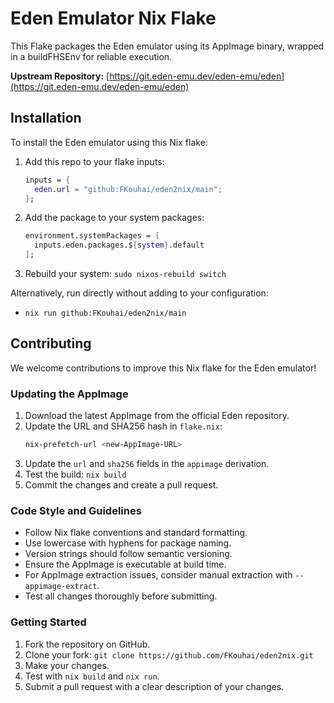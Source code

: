 # Eden Emulator Nix Flake

This Flake packages the Eden emulator using its AppImage binary, wrapped in a buildFHSEnv for reliable execution.

**Upstream Repository:** [https://git.eden-emu.dev/eden-emu/eden](https://git.eden-emu.dev/eden-emu/eden)

## Installation

To install the Eden emulator using this Nix flake:

1. Add this repo to your flake inputs:
    ```nix
    inputs = {
      eden.url = "github:FKouhai/eden2nix/main";
    };
    ```

2. Add the package to your system packages:
    ```nix
    environment.systemPackages = [
      inputs.eden.packages.${system}.default
    ];
    ```

3. Rebuild your system: `sudo nixos-rebuild switch`

Alternatively, run directly without adding to your configuration:
- `nix run github:FKouhai/eden2nix/main`

## Contributing

We welcome contributions to improve this Nix flake for the Eden emulator!

### Updating the AppImage

1. Download the latest AppImage from the official Eden repository.
2. Update the URL and SHA256 hash in `flake.nix`:
    ```bash
    nix-prefetch-url <new-AppImage-URL>
    ```
3. Update the `url` and `sha256` fields in the `appimage` derivation.
4. Test the build: `nix build`
5. Commit the changes and create a pull request.

### Code Style and Guidelines

- Follow Nix flake conventions and standard formatting.
- Use lowercase with hyphens for package naming.
- Version strings should follow semantic versioning.
- Ensure the AppImage is executable at build time.
- For AppImage extraction issues, consider manual extraction with `--appimage-extract`.
- Test all changes thoroughly before submitting.

### Getting Started

1. Fork the repository on GitHub.
2. Clone your fork: `git clone https://github.com/FKouhai/eden2nix.git`
3. Make your changes.
4. Test with `nix build` and `nix run`.
5. Submit a pull request with a clear description of your changes.
